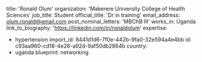 title: 'Ronald Olum'
organization: 'Makerere University College of Health Sciences'
job_title: Student
official_title: 'Dr in training'
email_address: olum.ronald@gmail.com
post_nominal_letters: 'MBChB III'
works_in: Uganda
link_to_biography: 'https://linkedin.com/in/ronaldolum'
expertise:
  - hypertension
import_id: 8441d1d6-7f0e-442b-9fa0-32e594a4e4bb
id: c93aa960-cd18-4e26-a92d-9af50db2864b
country:
  - uganda
blueprint: networking
